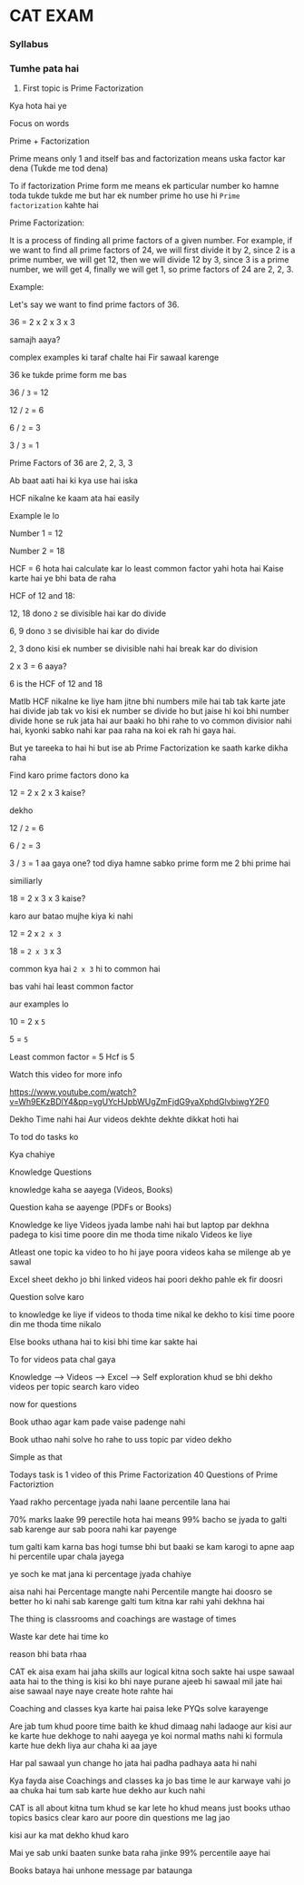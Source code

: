 # CAT EXAM

### Syllabus

### Tumhe pata hai

1. First topic is Prime Factorization

Kya hota hai ye

Focus on words 

Prime + Factorization

Prime means only 1 and itself bas
and factorization means uska factor kar dena (Tukde me tod dena)

To if factorization Prime form me means ek particular number ko hamne toda tukde tukde me but har ek number prime ho use hi     `Prime factorization` kahte hai


Prime Factorization:

It is a process of finding all prime factors of a given number. For example, if we want to find all prime factors of 24, we will first divide it by 2, since 2 is a prime number, we will get 12, then we will divide 12 by 3, since 3 is a prime number, we will get 4, finally we will get 1, so prime factors of 24 are 2, 2, 3.

Example:

Let's say we want to find prime factors of 36.

36 = 2 x 2 x 3 x 3

samajh aaya?

complex examples ki taraf chalte hai Fir sawaal karenge

36 ke tukde prime form me bas

36 / `3` = 12

12 / `2` = 6

6 / `2` = 3

3 / `3` = 1

Prime Factors of 36 are 2, 2, 3, 3

Ab baat aati hai ki kya use hai iska

HCF nikalne ke kaam ata hai easily

Example le lo

Number 1 = 12

Number 2 = 18

HCF = 6 hota hai calculate kar lo least common factor yahi hota hai
Kaise karte hai ye bhi bata de raha


HCF of 12 and 18:

12, 18 dono `2` se divisible hai
kar do divide

6, 9 dono `3` se divisible hai
kar do divide

2, 3 dono kisi ek number se divisible nahi hai
break kar do division

2 x 3 = 6 aaya?

6 is the HCF of 12 and 18

Matlb HCF nikalne ke liye ham jitne bhi numbers mile hai tab tak karte jate hai divide jab tak vo kisi ek number se divide ho but jaise hi koi bhi number divide hone se ruk jata hai aur baaki ho bhi rahe to vo common divisior nahi hai, kyonki sabko nahi kar paa raha na koi ek rah hi gaya hai. 

But ye tareeka to hai hi but ise ab Prime Factorization ke saath karke dikha raha

Find karo prime factors dono ka 

12 = 2 x 2 x 3
kaise?

dekho

12 / `2` = 6

6 / `2` = 3

3 / `3` = 1
aa gaya one? tod diya hamne sabko prime form me 2 bhi prime hai 

similiarly 

18 = 2 x 3 x 3
kaise?

karo aur batao mujhe kiya ki nahi

12 = 2 x `2 x 3`

18 = `2 x 3` x 3

common kya hai 
`2 x 3` hi to common hai

bas vahi hai least common factor

aur examples lo

10 = 2 x `5`

5 = `5`

Least common factor = 5 
Hcf is 5

Watch this video for more info

https://www.youtube.com/watch?v=Wh9EKzBDlY4&pp=ygUYcHJpbWUgZmFjdG9yaXphdGlvbiwgY2F0


Dekho Time nahi hai
Aur videos dekhte dekhte dikkat hoti hai

To tod do tasks ko 

Kya chahiye

Knowledge
Questions


knowledge kaha se aayega (Videos, Books)

Question kaha se aayenge (PDFs or Books)

Knowledge ke liye Videos jyada lambe nahi hai but laptop par dekhna padega to kisi time poore din me thoda time nikalo Videos ke liye 

Atleast one topic ka video to ho hi jaye poora videos kaha se milenge ab ye sawal

Excel sheet dekho jo bhi linked videos hai poori dekho pahle 
ek fir doosri 

Question solve karo 

to knowledge ke liye 
if videos to thoda time nikal ke dekho to kisi time poore din me thoda time nikalo

Else books uthana hai to kisi bhi time kar sakte hai

To for videos pata chal gaya 

Knowledge --> Videos --> Excel --> Self exploration khud se bhi dekho videos per topic search karo video

now for questions

Book uthao agar kam pade vaise padenge nahi 

Book uthao nahi solve ho rahe to uss topic par video dekho 

Simple as that

Todays task is
1 video of this Prime Factorization 
40 Questions of Prime Factoriztion


Yaad rakho percentage jyada nahi laane percentile lana hai 

70% marks laake 99 perectile hota hai means 99% bacho se jyada 
to galti sab karenge aur sab poora nahi kar payenge 

tum galti kam karna bas 
hogi tumse bhi 
but baaki se kam karogi to apne aap hi percentile upar chala jayega

ye soch ke mat jana ki 
percentage jyada chahiye 

aisa nahi hai
Percentage mangte nahi Percentile mangte hai doosro se better ho ki nahi sab karenge galti tum kitna kar rahi yahi dekhna hai 

The thing is classrooms and coachings are wastage of times 

Waste kar dete hai time ko 

reason bhi bata rhaa

CAT ek aisa exam hai jaha skills aur logical kitna soch sakte hai uspe sawaal aata hai to the thing is kisi ko bhi naye purane ajeeb hi sawaal mil jate hai aise sawaal naye naye create hote rahte hai 

Coaching and classes kya karte hai paisa leke PYQs solve karayenge

Are jab tum khud poore time baith ke khud dimaag nahi ladaoge aur kisi aur ke karte hue dekhoge to nahi aayega ye koi normal maths nahi ki formula karte hue dekh liya aur chaha ki aa jaye

Har pal sawaal yun change ho jata hai padha padhaya aata hi nahi 

Kya fayda aise Coachings and classes ka jo bas time le aur karwaye vahi jo aa chuka hai tum sab karte hue dekho aur kuch nahi

CAT is all about kitna tum khud se kar lete ho khud means just books uthao topics basics clear karo aur poore din questions me lag jao 

kisi aur ka mat dekho khud karo 

Mai ye sab unki baaten sunke bata raha jinke 99% percentile aaye hai


Books bataya hai unhone message par bataunga




